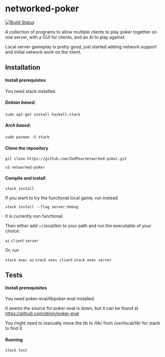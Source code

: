 # networked-poker
[![Build Status](https://travis-ci.org/ZedPea/networked-poker.svg?branch=network)](https://travis-ci.org/ZedPea/networked-poker)

A collection of programs to allow multiple clients to play poker together on one server, with a GUI for clients, and an AI to play against.

Local server gameplay is pretty good, just started adding network support and initial network work on the client.

## Installation

#### Install prerequistes
You need stack installed.

##### Debian based:
`sudo apt-get install haskell-stack`

##### Arch based:
`sudo pacman -S stack`

#### Clone the repository

`git clone https://github.com/ZedPea/networked-poker.git`

`cd networked-poker`

#### Compile and install

`stack install`

If you want to try the functional local game, run instead

`stack install --flag server:debug`

It is currently non functional.

Then either add ~/.local/bin to your path and run the executable of your choice:

`ai`
`client`
`server`

Or, run

`stack exec ai`
`stack exec client`
`stack exec server`

## Tests

#### Install prerequisites
You need poker-eval/libpoker-eval installed. 

It seems the source for poker-eval is down, but it can be found at https://github.com/atinm/poker-eval

You might need to manually move the lib to /lib/ from /usr/local/lib/ for stack to find it.
#### Running

`stack test`
